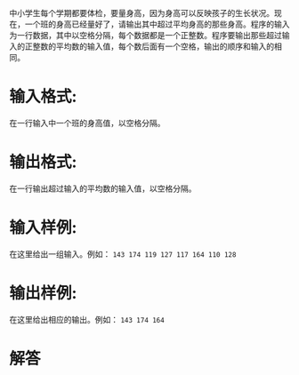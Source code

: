 中小学生每个学期都要体检，要量身高，因为身高可以反映孩子的生长状况。现在，一个班的身高已经量好了，请输出其中超过平均身高的那些身高。程序的输入为一行数据，其中以空格分隔，每个数据都是一个正整数。程序要输出那些超过输入的正整数的平均数的输入值，每个数后面有一个空格，输出的顺序和输入的相同。
# 输入格式:
在一行输入中一个班的身高值，以空格分隔。
# 输出格式:
在一行输出超过输入的平均数的输入值，以空格分隔。
# 输入样例:
在这里给出一组输入。例如：
`143 174 119 127 117 164 110 128`
# 输出样例:
在这里给出相应的输出。例如：
`143 174 164`

# 解答
```python

```
